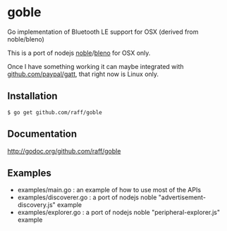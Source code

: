 goble
=====

Go implementation of Bluetooth LE support for OSX (derived from noble/bleno)

This is a port of nodejs [noble](https://github.com/sandeepmistry/noble)/[bleno](https://github.com/sandeepmistry/bleno) for OSX only.

Once I have something working it can maybe integrated with [github.com/paypal/gatt](https://github.com/paypal/gatt), that right now is Linux only.

## Installation

    $ go get github.com/raff/goble
    
## Documentation
http://godoc.org/github.com/raff/goble

## Examples
* examples/main.go : an example of how to use most of the APIs
* examples/discoverer.go : a port of nodejs noble "advertisement-discovery.js" example
* examples/explorer.go : a port of nodejs noble "peripheral-explorer.js" example
